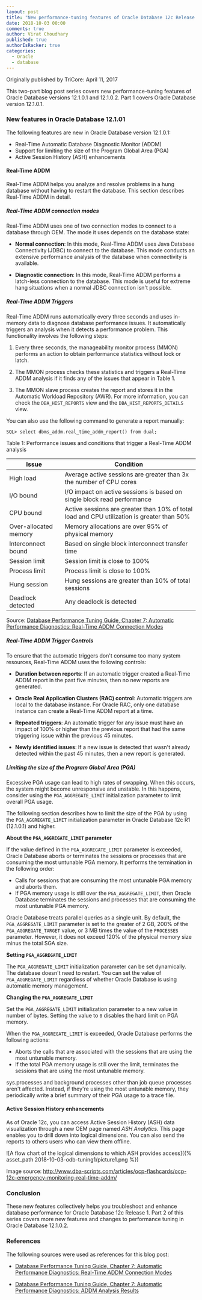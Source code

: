 ```yaml
---
layout: post
title: "New performance-tuning features of Oracle Database 12c Release 12.1.0.0: Part 1"
date: 2018-10-03 00:00
comments: true
author: Virat Choudhary
published: true
authorIsRacker: true
categories:
  - Oracle
  - database
---
```


Originally published by TriCore: April 11, 2017

This two-part blog post series covers new performance-tuning features of
Oracle Database versions 12.1.0.1 and 12.1.0.2. Part 1 covers Oracle Database
version 12.1.0.1.

<!-- more -->

### New features in Oracle Database 12.1.01

The following features are new in Oracle Database version 12.1.0.1:

- Real-Time Automatic Database Diagnostic Monitor (ADDM)
- Support for limiting the size of the Program Global Area (PGA)
- Active Session History (ASH) enhancements

#### Real-Time ADDM

Real-Time ADDM helps you analyze and resolve problems in a hung database
without having to restart the database. This section describes Real-Time ADDM
in detail.

##### Real-Time ADDM connection modes

Real-Time ADDM uses one of two connection modes to connect to a database
through OEM. The mode it uses depends on the database state:

- **Normal connection**: In this mode, Real-Time ADDM uses Java Database
  Connectivity (JDBC) to connect to the database. This mode conducts an
  extensive performance analysis of the database when connectivity is
  available.

- **Diagnostic connection**: In this mode, Real-Time ADDM performs a
  latch-less connection to the database. This mode is useful for extreme hang
  situations when a normal JDBC connection isn't possible.

##### Real-Time ADDM Triggers

Real-Time ADDM runs automatically every three seconds and uses in-memory data
to diagnose database performance issues. It automatically triggers
an analysis when it detects a performance problem. This functionality involves
the following steps:

1. Every three seconds, the manageability monitor process (MMON) performs an
   action to obtain performance statistics without lock or latch.

2. The MMON process checks these statistics and triggers a Real-Time ADDM
   analysis if it finds any of the issues that appear in Table 1.

3. The MMON slave process creates the report and stores it in the Automatic
   Workload Repository (AWR). For more information, you can check the
   `DBA_HIST_REPORTS` view and the `DBA_HIST_REPORTS_DETAILS` view.

You can also use the following command to generate a report manually:

    SQL> select dbms_addm.real_time_addm_report() from dual;

Table 1: Performance issues and conditions that trigger a Real-Time ADDM
analysis

| Issue | Condition |
|-----------------------|--------------------------------------------------------------------------------------------|
| High load | Average active sessions are greater than 3x the number of CPU cores |
| I/O bound | I/O impact on active sessions is based on single block read performance |
| CPU bound | Active sessions are greater than 10% of total load and CPU utilization is greater than 50% |
| Over-allocated memory | Memory allocations are over 95% of physical memory |
| Interconnect bound | Based on single block interconnect transfer time |
| Session limit | Session limit is close to 100% |
| Process limit | Process limit is close to 100% |
| Hung session | Hung sessions are greater than 10% of total sessions |
| Deadlock detected | Any deadlock is detected |

Source: [Database Performance Tuning Guide, Chapter 7: Automatic
Performance Diagnostics: Real-Time ADDM Connection
Modes](https://docs.oracle.com/database/121/TGDBA/pfgrf_diag.htm#GUID-C8ACD778-60CF-4E9E-A644-45533E93C34A)

##### Real-Time ADDM Trigger Controls

To ensure that the automatic triggers don't consume too many system
resources, Real-Time ADDM uses the following controls:

- **Duration between reports**: If an automatic trigger created a Real-Time
  ADDM report in the past five minutes, then no new reports are
  generated.

- **Oracle Real Application Clusters (RAC) control**: Automatic triggers are
  local to the database instance. For Oracle RAC, only one database instance
  can create a Real-Time ADDM report at a time.

- **Repeated triggers**: An automatic trigger for any issue must have an
  impact of 100% or higher than the previous report that had the same triggering issue within the previous 45 minutes.

- **Newly identified issues**: If a new issue is detected that wasn't
  already detected within the past 45 minutes, then a new report is
  generated.

##### Limiting the size of the Program Global Area (PGA)

Excessive PGA usage can lead to high rates of swapping. When this occurs, the
system might become unresponsive and unstable. In this happens, consider using
the `PGA_AGGREGATE_LIMIT` initialization parameter to limit overall PGA usage.

The following section describes how to limit the size of the PGA by using the
`PGA_AGGREGATE_LIMIT` initialization parameter in Oracle Database 12c R1
(12.1.0.1) and higher.

**About the `PGA_AGGREGATE_LIMIT` parameter**

If the value defined in the `PGA_AGGREGATE_LIMIT` parameter is exceeded,
Oracle Database aborts or terminates the sessions or processes that are
consuming the most untunable PGA memory. It performs the termination in the
following order:

- Calls for sessions that are consuming the most untunable PGA memory and
  aborts them.
- If PGA memory usage is still over the `PGA_AGGREGATE_LIMIT`, then Oracle
  Database terminates the sessions and processes that are consuming the most
  untunable PGA memory.

Oracle Database treats parallel queries as a single unit. By default, the
`PGA_AGGREGATE_LIMIT` parameter is set to the greater of 2 GB, 200% of the
`PGA_AGGREGATE_TARGET` value, or 3 MB times the value of the `PROCESSES`
parameter. However, it does not exceed 120% of the physical memory size minus
the total SGA size.

**Setting `PGA_AGGREGATE_LIMIT`**

The `PGA_AGGREGATE_LIMIT` initialization parameter can be set dynamically. The database doesn't need to restart. You can set the value of `PGA_AGGREGATE_LIMIT` regardless of whether Oracle Database is using automatic memory management.

**Changing the `PGA_AGGREGATE_LIMIT`**

Set the `PGA_AGGREGATE_LIMIT` initialization parameter to a new value in
number of bytes. Setting the value to `0` disables the hard limit on PGA
memory.

When the `PGA_AGGREGATE_LIMIT` is exceeded, Oracle Database performs the
following actions:

- Aborts the calls that are associated with the sessions that are using the
  most untunable memory.
- If the total PGA memory usage is still over the limit, terminates the
  sessions that are using the most untunable memory.

sys.processes and background processes other than job queue processes aren't
affected. Instead, if they're using the most untunable memory, they
periodically write a brief summary of their PGA usage to a trace file.

#### Active Session History enhancements

As of Oracle 12c, you can access Active Session History (ASH) data
visualization through a new OEM page named _ASH Analytics_. This page enables
you to drill down into logical dimensions. You can also send the reports to
others users who can view them offline.

![A flow chart of the logical dimensions to which ASH provides
access]({% asset_path 2018-10-03-odb-tuning1/picture1.png %})

Image source: http://www.dba-scripts.com/articles/ocp-flashcards/ocp-12c-emergency-monitoring-real-time-addm/

### Conclusion

These new features collectively helps you troubleshoot and enhance database
performance for Oracle Database 12c Release 1. Part 2 of this series covers
more new features and changes to performance tuning in Oracle Database
12.1.0.2.

### References

The following sources were used as references for this blog post:

- [Database Performance Tuning Guide, Chapter 7: Automatic
Performance Diagnostics: Real-Time ADDM Connection
Modes](https://docs.oracle.com/database/121/TGDBA/pfgrf_diag.htm#TGDBA026)

- [Database Performance Tuning Guide, Chapter 7: Automatic
Performance Diagnostics: ADDM Analysis
Results](https://docs.oracle.com/database/121/TGDBA/pfgrf_diag.htm#TGDBA026)
